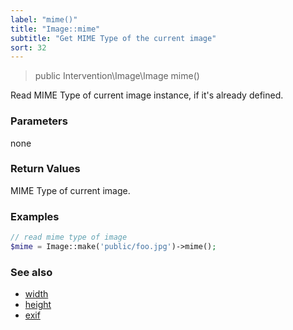 ```yaml
---
label: "mime()"
title: "Image::mime"
subtitle: "Get MIME Type of the current image"
sort: 32
---
```


> public Intervention\Image\Image mime()

Read MIME Type of current image instance, if it's already defined.

### Parameters

none

### Return Values
MIME Type of current image.

### Examples

```php
// read mime type of image
$mime = Image::make('public/foo.jpg')->mime();
```

### See also

- [width](/v2/api/width)
- [height](/v2/api/height)
- [exif](/v2/api/exif)
